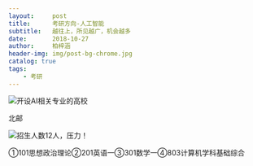 ```yaml
---
layout:     post
title:      考研方向-人工智能
subtitle:   越往上，所见越广，机会越多
date:       2018-10-27
author:     柏梓涵
header-img: img/post-bg-chrome.jpg
catalog: true
tags:
    - 考研
---
```


![开设AI相关专业的高校](http://ww1.sinaimg.cn/large/006KCUaNgy1fxsfh75puqj30hs0wmtbm.jpg)

北邮
	
![招生人数12人，压力！](http://ww1.sinaimg.cn/large/006KCUaNgy1fxsg0yihaaj30jc05t3z2.jpg)

①101思想政治理论②201英语一③301数学一④803计算机学科基础综合
